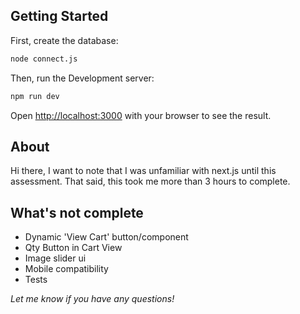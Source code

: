 ## Getting Started

First, create the database:

```bash
node connect.js
```

Then, run the Development server:

```bash
npm run dev
```

Open [http://localhost:3000](http://localhost:3000) with your browser to see the result.

## About

Hi there, I want to note that I was unfamiliar with next.js until this assessment. That said, this took me more than 3 hours to complete.

## What's not complete

- Dynamic 'View Cart' button/component
- Qty Button in Cart View
- Image slider ui
- Mobile compatibility
- Tests

_Let me know if you have any questions!_

